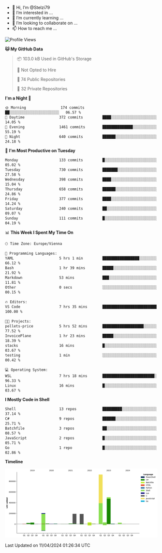 - 👋 Hi, I’m @Stelzi79
- 👀 I’m interested in ...
- 🌱 I’m currently learning ...
- 💞️ I’m looking to collaborate on ...
- 📫 How to reach me ...

<!--START_SECTION:waka-->
![Profile Views](http://img.shields.io/badge/Profile%20Views-0-blue)

**🐱 My GitHub Data** 

> 📦 103.0 kB Used in GitHub's Storage 
 > 
> 🚫 Not Opted to Hire
 > 
> 📜 74 Public Repositories 
 > 
> 🔑 32 Private Repositories 
 > 
**I'm a Night 🦉** 

```text
🌞 Morning                174 commits         ██░░░░░░░░░░░░░░░░░░░░░░░   06.57 % 
🌆 Daytime                372 commits         ████░░░░░░░░░░░░░░░░░░░░░   14.05 % 
🌃 Evening                1461 commits        ██████████████░░░░░░░░░░░   55.19 % 
🌙 Night                  640 commits         ██████░░░░░░░░░░░░░░░░░░░   24.18 % 
```
📅 **I'm Most Productive on Tuesday** 

```text
Monday                   133 commits         █░░░░░░░░░░░░░░░░░░░░░░░░   05.02 % 
Tuesday                  730 commits         ███████░░░░░░░░░░░░░░░░░░   27.58 % 
Wednesday                398 commits         ████░░░░░░░░░░░░░░░░░░░░░   15.04 % 
Thursday                 658 commits         ██████░░░░░░░░░░░░░░░░░░░   24.86 % 
Friday                   377 commits         ████░░░░░░░░░░░░░░░░░░░░░   14.24 % 
Saturday                 240 commits         ██░░░░░░░░░░░░░░░░░░░░░░░   09.07 % 
Sunday                   111 commits         █░░░░░░░░░░░░░░░░░░░░░░░░   04.19 % 
```


📊 **This Week I Spent My Time On** 

```text
🕑︎ Time Zone: Europe/Vienna

💬 Programming Languages: 
YAML                     5 hrs 1 min         █████████████████░░░░░░░░   66.12 % 
Bash                     1 hr 39 mins        █████░░░░░░░░░░░░░░░░░░░░   21.92 % 
Markdown                 53 mins             ███░░░░░░░░░░░░░░░░░░░░░░   11.81 % 
Other                    0 secs              ░░░░░░░░░░░░░░░░░░░░░░░░░   00.15 % 

🔥 Editors: 
VS Code                  7 hrs 35 mins       █████████████████████████   100.00 % 

🐱‍💻 Projects: 
pellets-price            5 hrs 52 mins       ███████████████████░░░░░░   77.52 % 
InvoicePlane             1 hr 23 mins        █████░░░░░░░░░░░░░░░░░░░░   18.39 % 
stacks                   16 mins             █░░░░░░░░░░░░░░░░░░░░░░░░   03.67 % 
testing                  1 min               ░░░░░░░░░░░░░░░░░░░░░░░░░   00.42 % 

💻 Operating System: 
WSL                      7 hrs 18 mins       ████████████████████████░   96.33 % 
Linux                    16 mins             █░░░░░░░░░░░░░░░░░░░░░░░░   03.67 % 
```

**I Mostly Code in Shell** 

```text
Shell                    13 repos            █████████░░░░░░░░░░░░░░░░   37.14 % 
C#                       9 repos             ██████░░░░░░░░░░░░░░░░░░░   25.71 % 
Batchfile                3 repos             ██░░░░░░░░░░░░░░░░░░░░░░░   08.57 % 
JavaScript               2 repos             █░░░░░░░░░░░░░░░░░░░░░░░░   05.71 % 
Go                       1 repo              █░░░░░░░░░░░░░░░░░░░░░░░░   02.86 % 
```



**Timeline**

![Lines of Code chart](https://raw.githubusercontent.com/Stelzi79/Stelzi79/main/assets/bar_graph.png)


 Last Updated on 11/04/2024 01:26:34 UTC
<!--END_SECTION:waka-->

<!---
Stelzi79/Stelzi79 is a ✨ special ✨ repository because its `README.md` (this file) appears on your GitHub profile.
You can click the Preview link to take a look at your changes.
--->
